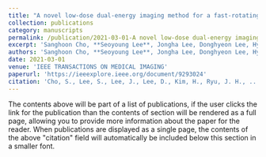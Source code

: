 ```yaml
---
title: "A novel low-dose dual-energy imaging method for a fast-rotating gantry-type CT scanner"
collection: publications
category: manuscripts
permalink: /publication/2021-03-01-A novel low-dose dual-energy imaging method for a fast-rotating gantry-type CT scanner
excerpt: 'Sanghoon Cho, **Seoyoung Lee**, Jongha Lee, Donghyeon Lee, Hyoyi Kim, Jong-Hyun Ryu, Kilhwan Jeong, Kyu-Gyum Kim, Kwon-Ha Yoon, and Seungryong Cho'
authors: 'Sanghoon Cho, **Seoyoung Lee**, Jongha Lee, Donghyeon Lee, Hyoyi Kim, Jong-Hyun Ryu, Kilhwan Jeong, Kyu-Gyum Kim, Kwon-Ha Yoon, and Seungryong Cho'
date: 2021-03-01
venue: 'IEEE TRANSACTIONS ON MEDICAL IMAGING'
paperurl: 'https://ieeexplore.ieee.org/document/9293024'
citation: 'Cho, S., Lee, S., Lee, J., Lee, D., Kim, H., Ryu, J. H., ... & Cho, S. (2020). &quot;A novel low-dose dual-energy imaging method for a fast-rotating gantry-type CT scanner.&quot; <i>IEEE Transactions on Medical Imaging<i>, 40(3), 1007-1020.'
---
```


The contents above will be part of a list of publications, if the user clicks the link for the publication than the contents of section will be rendered as a full page, allowing you to provide more information about the paper for the reader. When publications are displayed as a single page, the contents of the above "citation" field will automatically be included below this section in a smaller font.
